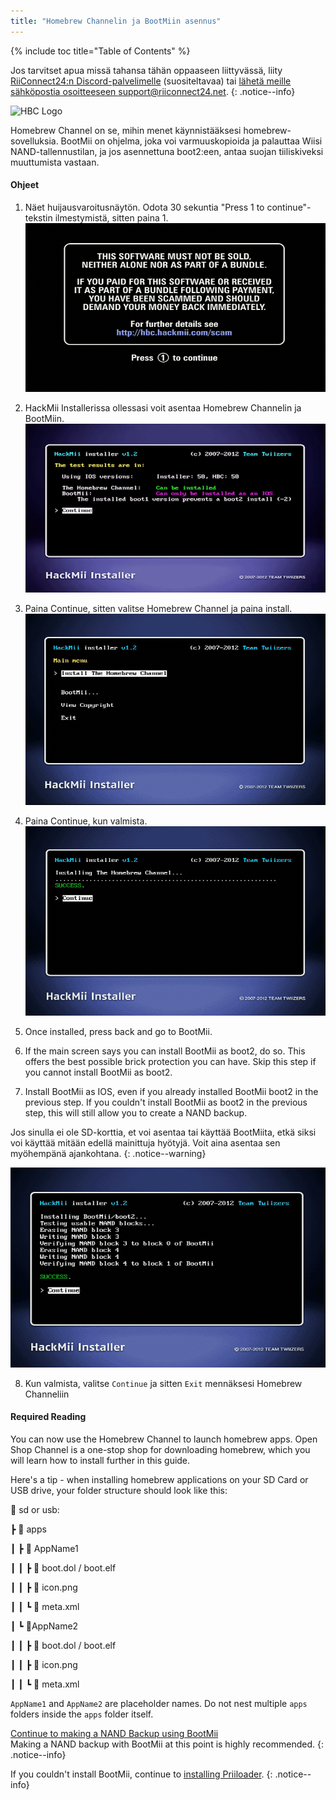 ```yaml
---
title: "Homebrew Channelin ja BootMiin asennus"
---
```


{% include toc title="Table of Contents" %}

Jos tarvitset apua missä tahansa tähän oppaaseen liittyvässä, liity [RiiConnect24:n Discord-palvelimelle](https://discord.gg/rc24) (suositeltavaa) tai [ lähetä meille sähköpostia osoitteeseen support@riiconnect24.net](mailto:support@riiconnect24.net).
{: .notice--info}

![HBC Logo](/images/hbc.png)

Homebrew Channel on se, mihin menet käynnistääksesi homebrew-sovelluksia. BootMii on ohjelma, joka voi varmuuskopioida ja palauttaa Wiisi NAND-tallennustilan, ja jos asennettuna boot2:een, antaa suojan tiiliskiveksi muuttumista vastaan.

#### Ohjeet

1. Näet huijausvaroitusnäytön. Odota 30 sekuntia "Press 1 to continue"-tekstin ilmestymistä, sitten paina 1. ![Scam Screen](/images/Wii/ScamScreen.png)

2. HackMii Installerissa ollessasi voit asentaa Homebrew Channelin ja BootMiin. ![Results](/images/Wii/Results.png)

3. Paina Continue, sitten valitse Homebrew Channel ja paina install. ![Install the Homebrew Channel](/images/Wii/InstallHomebrewChannel.png)

4. Paina Continue, kun valmista. ![Success Installing the Homebrew Channel](/images/Wii/SuccessHBC.png)

5. Once installed, press back and go to BootMii.
6. If the main screen says you can install BootMii as boot2, do so. This offers the best possible brick protection you can have. Skip this step if you cannot install BootMii as boot2.
7. Install BootMii as IOS, even if you already installed BootMii boot2 in the previous step. If you couldn't install BootMii as boot2 in the previous step, this will still allow you to create a NAND backup.

Jos sinulla ei ole SD-korttia, et voi asentaa tai käyttää BootMiita, etkä siksi voi käyttää mitään edellä mainittuja hyötyjä. Voit aina asentaa sen myöhempänä ajankohtana.
{: .notice--warning}

![BootMii Installation](/images/Wii/InstallBootMii.png)

8. Kun valmista, valitse `Continue` ja sitten `Exit` mennäksesi Homebrew Channeliin

#### Required Reading

You can now use the Homebrew Channel to launch homebrew apps. Open Shop Channel is a one-stop shop for downloading homebrew, which you will learn how to install further in this guide.

Here's a tip - when installing homebrew applications on your SD Card or USB drive, your folder structure should look like this:

💾 sd or usb:

┣ 📂 apps

┃ ┣ 📂 AppName1

┃ ┃ ┣ 📄 boot.dol / boot.elf

┃ ┃ ┣ 📄 icon.png

┃ ┃ ┗ 📄 meta.xml

┃ ┗ 📂AppName2

┃ ┃ ┣ 📄 boot.dol / boot.elf

┃ ┃ ┣ 📄 icon.png

┃ ┃ ┗ 📄 meta.xml

`AppName1` and `AppName2` are placeholder names. Do not nest multiple `apps` folders inside the `apps` folder itself.

[Continue to making a NAND Backup using BootMii](bootmii)<br> Making a NAND backup with BootMii at this point is highly recommended.
{: .notice--info}

If you couldn't install BootMii, continue to [installing Priiloader](priiloader).
{: .notice--info}

